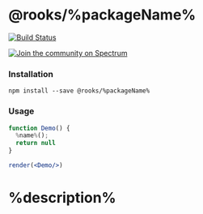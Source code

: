 # @rooks/%packageName%

[![Build Status](https://travis-ci.org/imbhargav5/rooks.svg?branch=master)](https://travis-ci.org/imbhargav5/rooks)

<a href="https://spectrum.chat/rooks"><img src="https://withspectrum.github.io/badge/badge.svg" alt="Join the community on Spectrum"></a>

### Installation

```
npm install --save @rooks/%packageName%
```

### Usage

```jsx
function Demo() {
  %name%();
  return null
}

render(<Demo/>)
```

# %description%
